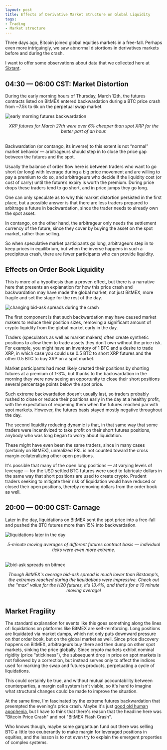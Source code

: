 ```yaml
---
layout: post
title: Effects of Derivative Market Structure on Global Liquidity
tags:
- Trading
- Market structure
---
```


Three days ago, Bitcoin joined global equities markets in a free-fall. Perhaps 
even more intriguingly, we saw abnormal distortions in derivatives markets 
before and during the crash.

I want to offer some observations about data that we collected here at 
[Sixtant](https://sixtant.io/).


## 04:30 — 06:00 CST: Market Distortion

During the early morning hours of Thursday, March 12th, the futures contracts 
listed on BitMEX entered backwardation during a BTC price crash from ~7.5k to 6k 
on the perpetual swap market.

![early morning futures backwardation](/static/img/backwardation.png)
<center><i>XRP futures for March 27th were over 6% cheaper than spot XRP for the 
better part of an hour.</i></center><br>

Backwardation (or contango, its inverse) to this extent is not  “normal” market 
behavior — arbitrageurs should step in to close the price gap between the 
futures and the spot. 

Usually the balance of order flow here is between traders who want to go short 
(or long) with leverage during a big price movement and are willing to pay a 
premium to do so, and arbitrageurs who decide if the liquidity cost (or cost of 
carry) until the future’s expiry is worth the premium. During price drops these 
traders tend to go short, and in price jumps they go long. 

One can only speculate as to why this market distortion persisted in the first 
place, but a possible answer is that there are less traders prepared to 
arbitrage a future in backwardation, since the trader needs to already own the 
spot asset. 

In contango, on the other hand, the arbitrageur only needs the settlement 
currency of the future, since they cover by buying the asset on the spot market, 
rather than selling.

So when speculative market participants go long, arbitrageurs step in to keep 
prices in equilibrium, but when the inverse happens in such a precipitous crash, 
there are fewer participants who can provide liquidity.

## Effects on Order Book Liquidity

This is more of a hypothesis than a proven effect, but there is a narrative 
here that presents an explanation for how this price crash and backwardation 
may have made the global market, not just BitMEX, more fragile and set the stage
for the rest of the day.

![changing bid-ask spreads during the crash](/static/img/bid-ask-spreads.png)

The first component is that such backwardation may have caused market makers 
to reduce their position sizes, removing a significant amount of crypto 
liquidity from the global market early in the day. 

Traders (speculators as well as market makers) often create synthetic positions 
to allow them to trade assets they don’t own without the price risk. For 
example, you might have an inventory of 1 BTC and a desire to trade XRP, in 
which case you could use 0.5 BTC to short XRP futures and the other 0.5 BTC to 
buy XRP on a spot market. 

Market participants had most likely created their positions by shorting futures 
at a premium of 1-3%, but thanks to the backwardation in the morning they were 
now seeing an opportunity to close their short positions several percentage 
points below the spot price. 

Such extreme backwardation doesn’t usually last, so traders probably rushed to 
close or reduce their positions early in the day at a healthy profit, with the 
expectation of reopening them when the futures reached par with spot markets. 
However, the futures basis stayed mostly negative throughout the day. 

The second liquidity reducing dynamic is that, in that same way that some 
traders were incentivized to take profit on their short futures positions, 
anybody who was long began to worry about liquidation. 

These might have even been the same traders, since in many cases (certainly on 
BitMEX), unrealized P&L is not counted toward the cross margin collateralizing 
other open positions.

It's possible that many of the open long positions — at varying levels of 
leverage — for the USD settled BTC futures were used to fabricate dollars in the 
same way that short positions are used to create crypto. Prudent traders seeking
to mitigate their risk of liquidation would have reduced or closed their open 
positions, thereby removing dollars from the order book as well.


## 20:00 — 00:00 CST: Carnage

Later in the day, liquidations on BitMEX sent the spot price into a free-fall 
and pushed the BTC futures more than 15% into backwardation. 

![liquidations later in the day](/static/img/liquidations.png)
<center><i>5-minute moving averages of different futures contract basis — 
individual ticks were even more extreme.</i></center><br>

![bid-ask spreads on bitmex](/static/img/bitmex-bid-asks.png)
<center><i>Though BitMEX's average bid-ask spread is much lower than Bitstamp's, 
the extremes reached during the liquidations were impressive. Check out the 
"max" value for the H20 futures, it's 13.4%, and that's for a 10 minute moving
average!</i></center><br>

## Market Fragility

The standard explanation for events like this goes something along the lines of:
liquidations on platforms like BitMEX are self-reinforcing. Long positions are 
liquidated via market dumps, which not only puts downward pressure on _that_ 
order book, but on the global market as well. Since price discovery happens on 
BitMEX, arbitrageurs buy there and then dump on other spot markets, sinking the 
price globally. Since crypto markets exhibit nominal rigidity (price 
"stickiness"), the subsequent drop in price on spot markets is not followed by 
a correction, but instead serves only to affect the indices used for marking the 
swap and futures products, perpetuating a cycle of liquidations.

This could certainly be true, and without mutual accountability between 
counterparties, a margin call system isn't viable, so it's hard to imagine 
what structural changes could be made to improve the situation.

At the same time, I'm fascinated by the extreme futures backwardation that 
preempted the evening's price crash. Maybe it's just 
[good old human apophenia](https://en.wikipedia.org/wiki/Apophenia),
but I have to think that there's reason that the headline here was "Bitcoin 
Price Crash" and not "BitMEX Flash Crash".

Who knows though, maybe some gargantuan fund out there was selling BTC a little 
too exuberantly to make margin for leveraged positions in equities, and the 
lesson is to not even try to explain the emergent properties of complex systems.

